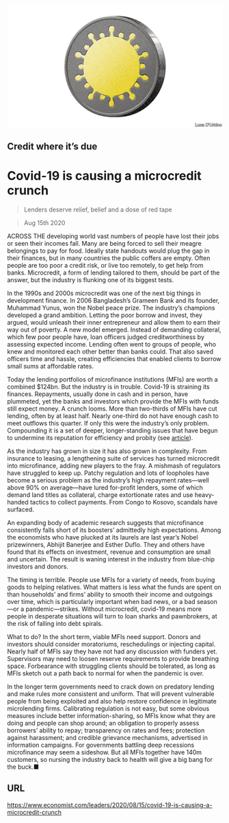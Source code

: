 ![](./images/20200815_LDD002_1.jpg)

## Credit where it’s due

# Covid-19 is causing a microcredit crunch

> Lenders deserve relief, belief and a dose of red tape

> Aug 15th 2020

ACROSS THE developing world vast numbers of people have lost their jobs or seen their incomes fall. Many are being forced to sell their meagre belongings to pay for food. Ideally state handouts would plug the gap in their finances, but in many countries the public coffers are empty. Often people are too poor a credit risk, or live too remotely, to get help from banks. Microcredit, a form of lending tailored to them, should be part of the answer, but the industry is flunking one of its biggest tests.

In the 1990s and 2000s microcredit was one of the next big things in development finance. In 2006 Bangladesh’s Grameen Bank and its founder, Muhammad Yunus, won the Nobel peace prize. The industry’s champions developed a grand ambition. Letting the poor borrow and invest, they argued, would unleash their inner entrepreneur and allow them to earn their way out of poverty. A new model emerged. Instead of demanding collateral, which few poor people have, loan officers judged creditworthiness by assessing expected income. Lending often went to groups of people, who knew and monitored each other better than banks could. That also saved officers time and hassle, creating efficiencies that enabled clients to borrow small sums at affordable rates.

Today the lending portfolios of microfinance institutions (MFIs) are worth a combined $124bn. But the industry is in trouble. Covid-19 is straining its finances. Repayments, usually done in cash and in person, have plummeted, yet the banks and investors which provide the MFIs with funds still expect money. A crunch looms. More than two-thirds of MFIs have cut lending, often by at least half. Nearly one-third do not have enough cash to meet outflows this quarter. If only this were the industry’s only problem. Compounding it is a set of deeper, longer-standing issues that have begun to undermine its reputation for efficiency and probity (see [article](https://www.economist.com//node/21790899)).

As the industry has grown in size it has also grown in complexity. From insurance to leasing, a lengthening suite of services has turned microcredit into microfinance, adding new players to the fray. A mishmash of regulators have struggled to keep up. Patchy regulation and lots of loopholes have become a serious problem as the industry’s high repayment rates—well above 90% on average—have lured for-profit lenders, some of which demand land titles as collateral, charge extortionate rates and use heavy-handed tactics to collect payments. From Congo to Kosovo, scandals have surfaced.

An expanding body of academic research suggests that microfinance consistently falls short of its boosters’ admittedly high expectations. Among the economists who have plucked at its laurels are last year’s Nobel prizewinners, Abhijit Banerjee and Esther Duflo. They and others have found that its effects on investment, revenue and consumption are small and uncertain. The result is waning interest in the industry from blue-chip investors and donors.

The timing is terrible. People use MFIs for a variety of needs, from buying goods to helping relatives. What matters is less what the funds are spent on than households’ and firms’ ability to smooth their income and outgoings over time, which is particularly important when bad news, or a bad season—or a pandemic—strikes. Without microcredit, covid-19 means more people in desperate situations will turn to loan sharks and pawnbrokers, at the risk of falling into debt spirals.

What to do? In the short term, viable MFIs need support. Donors and investors should consider moratoriums, reschedulings or injecting capital. Nearly half of MFIs say they have not had any discussion with funders yet. Supervisors may need to loosen reserve requirements to provide breathing space. Forbearance with struggling clients should be tolerated, as long as MFIs sketch out a path back to normal for when the pandemic is over.

In the longer term governments need to crack down on predatory lending and make rules more consistent and uniform. That will prevent vulnerable people from being exploited and also help restore confidence in legitimate microlending firms. Calibrating regulation is not easy, but some obvious measures include better information-sharing, so MFIs know what they are doing and people can shop around; an obligation to properly assess borrowers’ ability to repay; transparency on rates and fees; protection against harassment; and credible grievance mechanisms, advertised in information campaigns. For governments battling deep recessions microfinance may seem a sideshow. But all MFIs together have 140m customers, so nursing the industry back to health will give a big bang for the buck.■

## URL

https://www.economist.com/leaders/2020/08/15/covid-19-is-causing-a-microcredit-crunch

